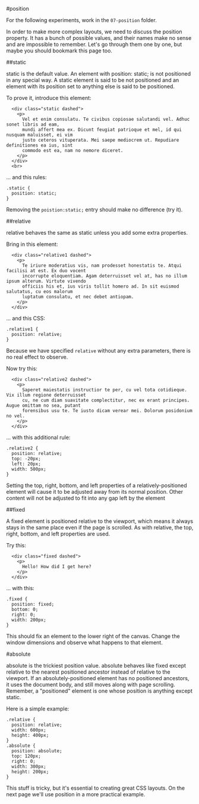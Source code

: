 #position

For the following experiments, work in the `07-position` folder.

In order to make more complex layouts, we need to discuss the position property. It has a bunch of possible values, and their names make no sense and are impossible to remember. Let's go through them one by one, but maybe you should bookmark this page too.

##static

static is the default value. An element with position: static; is not positioned in any special way. A static element is said to be not positioned and an element with its position set to anything else is said to be positioned.

To prove it, introduce this element:

~~~
  <div class="static dashed">
    <p>
      Vel et enim consulatu. Te civibus copiosae salutandi vel. Adhuc sonet libris ad eam, 
      mundi affert mea ex. Dicunt feugiat patrioque et mel, id qui nusquam maluisset, ei vim 
      justo ceteros vituperata. Mei saepe mediocrem ut. Repudiare definitiones ea ius, sint 
      commodo est ea, nam no nemore diceret.
    </p>
  </div>
  <br>
~~~

... and this rules:

~~~
.static {
  position: static;
}
~~~

Removing the `poistion:static;` entry should make no difference (try it).

##relative

relative behaves the same as static unless you add some extra properties.

Bring in this element:

~~~
  <div class="relative1 dashed">
    <p>
      Te iriure moderatius vis, nam prodesset honestatis te. Atqui facilisi at est. Ex duo vocent 
      incorrupte eloquentiam. Agam deterruisset vel at, has no illum ipsum alterum. Virtute vivendo 
      officiis his et, ius viris tollit homero ad. In sit euismod salutatus, cu eos malorum 
      luptatum consulatu, et nec debet antiopam. 
    </p>
  </div>
~~~

... and this CSS:

~~~
.relative1 {
  position: relative;
}
~~~

Because we have specified `relative` without any extra parameters, there is no real effect to observe.

Now try this:

~~~
  <div class="relative2 dashed">
    <p>
      Saperet maiestatis instructior te per, cu vel tota cotidieque. Vix illum regione deterruisset 
      cu, ne cum diam suavitate complectitur, nec ex erant principes. Augue omittam no sea, putant 
      forensibus usu te. Te iusto dicam verear mei. Dolorum posidonium no vel.    
    </p>
  </div>
~~~

... with this additional rule:

~~~
.relative2 {
  position: relative;
  top: -20px;
  left: 20px;
  width: 500px;
}
~~~

Setting the top, right, bottom, and left properties of a relatively-positioned element will cause it to be adjusted away from its normal position. Other content will not be adjusted to fit into any gap left by the element

##fixed

A fixed element is positioned relative to the viewport, which means it always stays in the same place even if the page is scrolled. As with relative, the top, right, bottom, and left properties are used.

Try this:

~~~
  <div class="fixed dashed">
    <p>
      Hello! How did I get here?
    </p>
  </div>
~~~

... with this:

~~~
.fixed {
  position: fixed;
  bottom: 0;
  right: 0;
  width: 200px;
}
~~~

This should fix an element to the lower right of the canvas. Change the window dimensions and observe what happens to that element.

#absolute

absolute is the trickiest position value. absolute behaves like fixed except relative to the nearest positioned ancestor instead of relative to the viewport. If an absolutely-positioned element has no positioned ancestors, it uses the document body, and still moves along with page scrolling. Remember, a "positioned" element is one whose position is anything except static.

Here is a simple example:

~~~
.relative {
  position: relative;
  width: 600px;
  height: 400px;
}
.absolute {
  position: absolute;
  top: 120px;
  right: 0;
  width: 300px;
  height: 200px;
}
~~~

This stuff is tricky, but it's essential to creating great CSS layouts. On the next page we'll use position in a more practical example.




